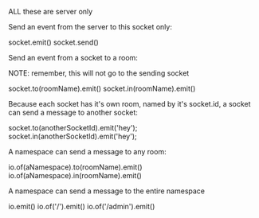 ALL these are server only

Send an event from the server to this socket only:

socket.emit()
socket.send()

Send an event from a socket to a room:

NOTE: remember, this will not go to the sending socket

socket.to(roomName).emit()
socket.in(roomName).emit()

Because each socket has it's own room, named by it's socket.id, a socket can send a message to another socket:

socket.to(anotherSocketId).emit('hey');
socket.in(anotherSocketId).emit('hey');

A namespace can send a message to any room:

io.of(aNamespace).to(roomName).emit()
io.of(aNamespace).in(roomName).emit()

A namespace can send a message to the entire namespace

io.emit()
io.of('/').emit()
io.of('/admin').emit()
